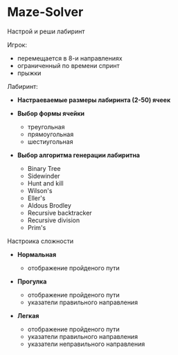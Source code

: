 # Maze-Solver
Настрой и реши лабиринт

Игрок:
  - перемещается в 8-и направлениях
  - ограниченный по времени спринт
  - прыжки
  
Лабиринт:
  - **Настраеваемые размеры лабиринта (2-50) ячеек**
  - **Выбор формы ячейки**
    - треугольная
    - прямоугольная
    - шестиугольная
    
  - **Выбор алгоритма генерации лабиритна**
    - Binary Tree
    - Sidewinder
    - Hunt and kill
    - Wilson's
    - Eller's
    - Aldous Brodley
    - Recursive backtracker
    - Recursive division
    - Prim's
    
Настроика сложности
  - **Нормальная**
    - отображение пройденого пути
    
  - **Прогулка** 
    - отображение пройденого пути
    - указатели правильного направления 
    
  - **Легкая**
    - отображение пройденого пути
    - указатели правильного направления 
    - указатели неправильного направления
